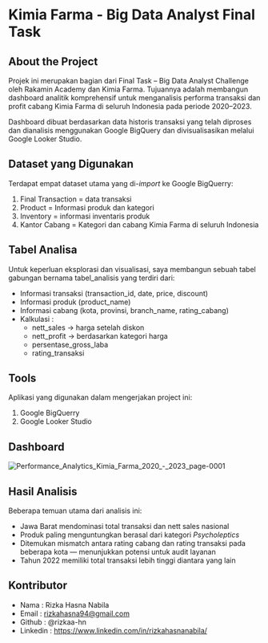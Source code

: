 # Kimia Farma - Big Data Analyst Final Task

## About the Project
Projek ini merupakan bagian dari Final Task – Big Data Analyst Challenge oleh Rakamin Academy dan Kimia Farma. Tujuannya adalah membangun dashboard analitik komprehensif untuk menganalisis performa transaksi dan profit cabang Kimia Farma di seluruh Indonesia pada periode 2020–2023.

Dashboard dibuat berdasarkan data historis transaksi yang telah diproses dan dianalisis menggunakan Google BigQuery dan divisualisasikan melalui Google Looker Studio.

## Dataset yang Digunakan
Terdapat empat dataset utama yang di-_import_ ke Google BigQuerry:
1. Final Transaction = data transaksi
2. Product = Informasi produk dan kategori
3. Inventory = informasi inventaris produk
4. Kantor Cabang = Kategori dan cabang Kimia Farma di seluruh Indonesia

## Tabel Analisa
Untuk keperluan eksplorasi dan visualisasi, saya membangun sebuah tabel gabungan bernama tabel_analisis yang terdiri dari:
- Informasi transaksi (transaction_id, date, price, discount)
- Informasi produk (product_name)
- Informasi cabang (kota, provinsi, branch_name, rating_cabang)
- Kalkulasi :
    - nett_sales → harga setelah diskon
    - nett_profit → berdasarkan kategori harga
    - persentase_gross_laba
    - rating_transaksi

## Tools
Aplikasi yang digunakan dalam mengerjakan project ini:
1. Google BigQuerry
2. Google Looker Studio

## Dashboard
![Performance_Analytics_Kimia_Farma_2020_-_2023_page-0001](https://github.com/user-attachments/assets/25e7cfac-23da-4db2-a127-a59a87c9dc54)

## Hasil Analisis
Beberapa temuan utama dari analisis ini:
- Jawa Barat mendominasi total transaksi dan nett sales nasional
- Produk paling menguntungkan berasal dari kategori _Psycholeptics_
- Ditemukan mismatch antara rating cabang dan rating transaksi pada beberapa kota — menunjukkan potensi untuk audit layanan
- Tahun 2022 memiliki total transaksi lebih tinggi diantara yang lain


## Kontributor
- Nama :  Rizka Hasna Nabila
- Email : rizkahasna94@gmail.com
- Github : @rizkaa-hn
- Linkedin : https://www.linkedin.com/in/rizkahasnanabila/ 
